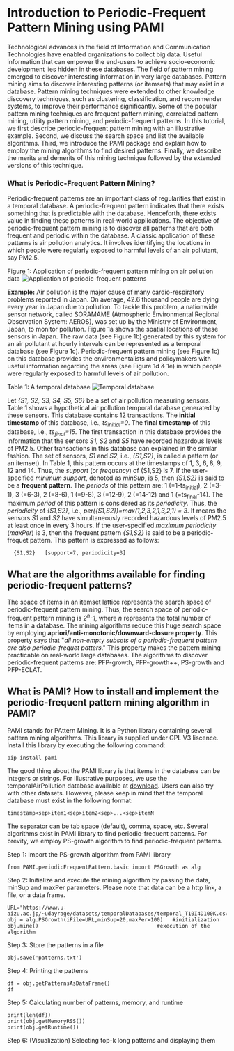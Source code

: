 # Introduction to Periodic-Frequent Pattern Mining using PAMI 


Technological advances in the field of Information and Communication Technologies have enabled organizations to collect big data. Useful information that can empower the end-users to achieve socio-economic development lies hidden in these databases. The field of pattern mining emerged to discover interesting information in very large databases. Pattern mining aims to discover interesting patterns (or itemsets) that may exist in a database. Pattern mining techniques were extended to other knowledge discovery techniques, such as clustering, classification, and recommender systems, to improve their performance significantly. Some of the popular pattern mining techniques are frequent pattern mining, correlated pattern mining, utility pattern mining, and periodic-frequent patterns. In this tutorial, we first describe periodic-frequent pattern mining with an illustrative example. Second, we discuss the search space and list the available algorithms. Third, we introduce the PAMI package and explain how to employ the mining algorithms to find desired patterns. Finally, we describe the merits and demerits of this mining technique followed by the extended versions of this technique.


### What is Periodic-Frequent Pattern Mining?
Periodic-frequent patterns are an important class of regularities that exist in a temporal database. A periodic-frequent pattern indicates that there exists something that is predictable with the database. Henceforth, there exists value in finding these patterns in real-world applications. The objective of periodic-frequent pattern mining is to discover all patterns that are both frequent and periodic within the database. A classic application of these patterns is air pollution analytics. It involves identifying the locations in which people were regularly exposed to harmful levels of an air pollutant, say PM2.5.

Figure 1: Application of periodic-frequent pattern mining on air pollution data 
![Application of periodic-frequent patterns](periodicFrequentPattern.jpg?raw=true "Fig 1. Identifying the locations in which people were regularly exposed to harmful levels of PM2.5 in Japan")

__Example:__ Air pollution is the major cause of many cardio-respiratory problems reported in Japan. On average, 42.6 thousand people are dying every year in Japan due to pollution. To tackle this problem, a nationwide sensor network, called SORAMAME (Atmospheric Environmental Regional Observation System: AEROS), was set up by the Ministry of Environment, Japan, to monitor pollution. Figure 1a shows the spatial locations of these sensors in Japan. The raw data (see Figure 1b) generated by this system for an air pollutant at hourly intervals can be represented as a temporal database (see Figure 1c). Periodic-frequent pattern mining (see Figure 1c) on this database provides the environmentalists and policymakers with useful information regarding the areas (see Figure 1d & 1e) in which people were regularly exposed to harmful levels of air pollution.


Table 1: A temporal database
![Temporal database](tdb.jpg?raw=true "Table 1. Temporal database")


Let *\{S1, S2, S3, S4, S5, S6\}* be a set of air pollution measuring sensors.  Table 1 shows a hypothetical air pollution
temporal database generated by these sensors. This database contains 12 transactions. The __initial timestamp__ of this database, i.e., *ts<sub>initial</sub>=0*. 
The __final timestamp__ of this database, i.e., *ts<sub>final</sub>=15*. The first transaction in this database provides the information that the 
sensors *S1, S2* and *S5* have recorded hazardous levels of PM2.5. Other transactions in this database can explained in the similar fashion.
The set of sensors, *S1* and *S2*, i.e., *\{S1,S2\}*, is called a pattern (or an itemset). In Table 1, this pattern occurs at the
timestamps of 1, 3, 6, 8, 9, 12 and 14. Thus, the *support* (or *frequency*) of \{S1,S2\} is 7. If the user-specified *minimum support*, denoted as *minSup*, is 5, then *\{S1,S2\}* is said to be a __frequent pattern__. 
The *periods* of this pattern are: 1 (=1-ts<sub>initial</sub>), 2 (=3-1), 3 (=6-3), 2 (=8-6), 1 (=9-8), 3 (=12-9), 2 (=14-12) and 1 (=ts<sub>final</sub>-14). The maximum *period* of this pattern is considered as its *periodicity*. Thus, the *periodicity* of 
*\{S1,S2\}*, i.e., *per(\{S1,S2\})=max(1,2,3,2,1,3,2,1) = 3*. It means the sensors *S1* and *S2* have simultaneously recorded hazardous levels of PM2.5 at least once in every 3 hours.
If the user-specified *maximum periodicity* (*maxPer*) is 3, then the frequent pattern *\{S1,S2\}* is said to be a periodic-frequet pattern. This pattern is expressed as follows: 

      {S1,S2}   [support=7, periodicity=3]

## What are the algorithms available for finding periodic-frequent patterns?
The space of items in an itemset lattice represents the search space of periodic-frequent pattern mining. Thus, the search space of periodic-frequent pattern mining is *2<sup>n</sup>-1*, where *n* represents the total number of items in a database.
The mining algorithms reduce this huge search space by employing __apriori/anti-monotonic/downward-closure property__. This property says that "*all non-empty subsets of a periodic-frequent pattern are also periodic-frequet patters*." This property makes the pattern mining practicable on real-world large databases.
The algorithms to discover periodic-frequent patterns are: PFP-growth, PFP-growth++, PS-growth and PFP-ECLAT.

## What is PAMI? How to install and implement the periodic-frequent pattern mining algorithm in PAMI?
PAMI stands for PAttern MIning.  It is a Python library containing several pattern mining algorithms. This library is supplied under GPL V3 liscence. 
Install this library by executing the following command:
 
    pip install pami


The good thing about the PAMI library is that items in the database can be integers or strings.  For illustrative purposes, we use the temporalAirPollution database available at [download](). Users can also try with other datasets. However, please keep in mind that the temporal database
must exist in the following format:

    timestamp<sep>item1<sep>item2<sep>...<sep>itemN

The separator can be tab space (default), comma, space, etc. 
Several algorithms exist in PAMI library to find periodic-frequent patterns.  For brevity, we employ PS-growth algorithm to find periodic-frequent patterns.

Step 1: Import the PS-growth algorithm from PAMI library

    from PAMI.periodicFrequentPattern.basic import PSGrowth as alg

Step 2: Initialize and execute the mining algorithm by passing the data, minSup and maxPer parameters. Please note that data can be a http link, a file, or a data frame.

    URL="https://www.u-aizu.ac.jp/~udayrage/datasets/temporalDatabases/temporal_T10I4D100K.csv"
    obj = alg.PSGrowth(iFile=URL,minSup=20,maxPer=100)   #initialization
    obj.mine()                                      #execution of the algorithm

Step 3: Store the patterns in a file

    obj.save('patterns.txt')

Step 4: Printing the patterns

    df = obj.getPatternsAsDataFrame()
    df

Step 5: Calculating number of patterns, memory, and runtime

    print(len(df))
    print(obj.getMemoryRSS())
    print(obj.getRuntime())

Step 6: (Visualization) Selecting top-k long patterns and displaying them